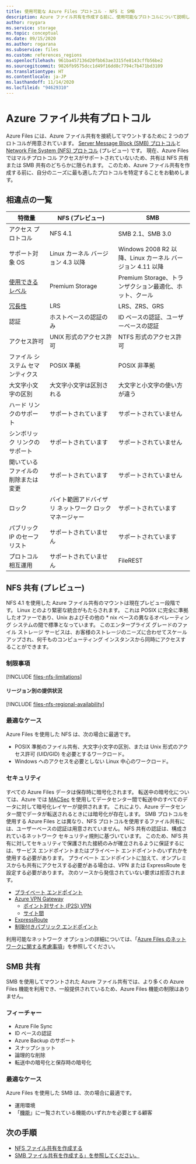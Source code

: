 ```yaml
---
title: 使用可能な Azure Files プロトコル - NFS と SMB
description: Azure ファイル共有を作成する前に、使用可能なプロトコルについて説明します。これには、サーバー メッセージ ブロック (SMB) とネットワーク ファイル システム (NFS) が含まれます。
author: roygara
ms.service: storage
ms.topic: conceptual
ms.date: 09/15/2020
ms.author: rogarana
ms.subservice: files
ms.custom: references_regions
ms.openlocfilehash: 961ba457136d20fbb63ae3315fe8143cffb56be2
ms.sourcegitcommit: 9826fb9575dcc1d49f16dd8c7794c7b471bd3109
ms.translationtype: HT
ms.contentlocale: ja-JP
ms.lasthandoff: 11/14/2020
ms.locfileid: "94629310"
---
```

# <a name="azure-file-share-protocols"></a>Azure ファイル共有プロトコル

Azure Files には、Azure ファイル共有を接続してマウントするために 2 つのプロトコルが用意されています。 [Server Message Block (SMB) プロトコル](/windows/win32/fileio/microsoft-smb-protocol-and-cifs-protocol-overview)と [Network File System (NFS) プロトコル](https://en.wikipedia.org/wiki/Network_File_System) (プレビュー) です。 現在、Azure Files ではマルチプロトコル アクセスがサポートされていないため、共有は NFS 共有または SMB 共有のどちらかに限られます。 このため、Azure ファイル共有を作成する前に、自分のニーズに最も適したプロトコルを特定することをお勧めします。

## <a name="differences-at-a-glance"></a>相違点の一覧

|特徴量  |NFS (プレビュー)  |SMB  |
|---------|---------|---------|
|アクセス プロトコル     |NFS 4.1         |SMB 2.1、SMB 3.0         |
|サポート対象 OS     |Linux カーネル バージョン 4.3 以降         |Windows 2008 R2 以降、Linux カーネル バージョン 4.11 以降         |
|[使用できるレベル](storage-files-planning.md#storage-tiers)     |Premium Storage         |Premium Storage、トランザクション最適化、ホット、クール         |
|[冗長性](storage-files-planning.md#redundancy)     |LRS         |LRS、ZRS、GRS         |
|認証     |ホストベースの認証のみ        |ID ベースの認証、ユーザーベースの認証         |
|アクセス許可     |UNIX 形式のアクセス許可         |NTFS 形式のアクセス許可         |
|ファイル システム セマンティクス     |POSIX 準拠         |POSIX 非準拠         |
|大文字小文字の区別     |大文字小文字は区別される         |大文字と小文字の使い方が違う         |
|ハード リンクのサポート     |サポートされています         |サポートされていません         |
|シンボリック リンクのサポート     |サポートされています         |サポートされていません         |
|開いているファイルの削除または変更     |サポートされています         |サポートされていません         |
|ロック     |バイト範囲アドバイザリ ネットワーク ロック マネージャー         |サポートされています         |
|パブリック IP のセーフ リスト | サポートされていません | サポートされています|
|プロトコル相互運用| サポートされていません | FileREST|

## <a name="nfs-shares-preview"></a>NFS 共有 (プレビュー)

NFS 4.1 を使用した Azure ファイル共有のマウントは現在プレビュー段階です。 Linux とのより緊密な統合がもたらされます。 これは POSIX に完全に準拠したオファーであり、Unix およびその他の * nix ベースの異なるオペレーティング システムの間で標準となっています。 このエンタープライズ グレードのファイル ストレージ サービスは、お客様のストレージのニーズに合わせてスケールアップされ、何千ものコンピューティング インスタンスから同時にアクセスすることができます。

### <a name="limitations"></a>制限事項

[!INCLUDE [files-nfs-limitations](../../../includes/files-nfs-limitations.md)]

#### <a name="regional-availability"></a>リージョン別の提供状況

[!INCLUDE [files-nfs-regional-availability](../../../includes/files-nfs-regional-availability.md)]

### <a name="best-suited"></a>最適なケース

Azure Files を使用した NFS は、次の場合に最適です。

- POSIX 準拠のファイル共有、大文字小文字の区別、または Unix 形式のアクセス許可 (UID/GID) を必要とするワークロード。
- Windows へのアクセスを必要としない Linux 中心のワークロード。

### <a name="security"></a>セキュリティ

すべての Azure Files データは保存時に暗号化されます。 転送中の暗号化については、Azure では [MACSec](https://en.wikipedia.org/wiki/IEEE_802.1AE) を使用してデータセンター間で転送中のすべてのデータに対して暗号化レイヤーが提供されます。 これにより、Azure データセンター間でデータが転送されるときには暗号化が存在します。 SMB プロトコルを使用する Azure Files とは異なり、NFS プロトコルを使用するファイル共有には、ユーザーベースの認証は用意されていません。 NFS 共有の認証は、構成されているネットワーク セキュリティ規則に基づいています。 このため、NFS 共有に対してセキュリティで保護された接続のみが確立されるように保証するには、サービス エンドポイントまたはプライベート エンドポイントのいずれかを使用する必要があります。 プライベート エンドポイントに加えて、オンプレミスからも共有にアクセスする必要がある場合は、VPN または ExpressRoute を設定する必要があります。 次のソースから発信されていない要求は拒否されます。

- [プライベート エンドポイント](storage-files-networking-overview.md#private-endpoints)
- [Azure VPN Gateway](../../vpn-gateway/vpn-gateway-about-vpngateways.md)
    - [ポイント対サイト (P2S) VPN](../../vpn-gateway/point-to-site-about.md)
    - [サイト間](../../vpn-gateway/design.md#s2smulti)
- [ExpressRoute](../../expressroute/expressroute-introduction.md)
- [制限付きパブリック エンドポイント](storage-files-networking-overview.md#storage-account-firewall-settings)

利用可能なネットワーク オプションの詳細については、「[Azure Files のネットワークに関する考慮事項](storage-files-networking-overview.md)」を参照してください。

## <a name="smb-shares"></a>SMB 共有

SMB を使用してマウントされた Azure ファイル共有では、より多くの Azure Files 機能を利用でき、一般提供されているため、Azure Files 機能の制限はありません。

### <a name="features"></a>フィーチャー

- Azure File Sync
- ID ベースの認証
- Azure Backup のサポート
- スナップショット
- 論理的な削除
- 転送中の暗号化と保存時の暗号化

### <a name="best-suited"></a>最適なケース

Azure Files を使用した SMB は、次の場合に最適です。

- 運用環境
- 「[機能](#features)」に一覧されている機能のいずれかを必要とする顧客

## <a name="next-steps"></a>次の手順

- [NFS ファイル共有を作成する](storage-files-how-to-create-nfs-shares.md)
- [SMB ファイル共有を作成する」を参照してください。](storage-how-to-create-file-share.md)